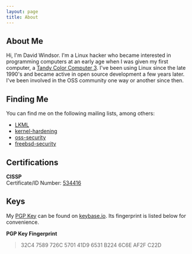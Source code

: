 ```yaml
---
layout: page
title: About
---
```


## About Me

Hi, I'm David Windsor.  I'm a Linux hacker who became interested in
programming computers at an early age when I was given my first computer, a
[Tandy Color Computer 3](http://www.old-computers.com/museum/computer.asp?c=109).  I've been using Linux since the late 1990's and became active in open source development a few years later.  I've been involved in the OSS community one way or another since then.    


## Finding Me  
You can find me on the following mailing lists, among others:

 * [LKML](https://lkml.org)  
 * [kernel-hardening](http://www.openwall.com/lists/kernel-hardening/)  
 * [oss-security](http://www.openwall.com/lists/oss-security/)  
 * [freebsd-security](https://lists.freebsd.org/pipermail/freebsd-security/)  


## Certifications  
**CISSP**  
Certificate/ID Number: [534416](https://webportal.isc2.org/custom/certificationverification.aspx)  


## Keys

My [PGP Key](https://keybase.io/dwindsor/key.asc) can be found on
[keybase.io](https://keybase.io/dwindsor). Its fingerprint is listed below for
convenience.

**PGP Key Fingerprint**  
> 32C4 7589 726C 5701 41D9 6531 B224 6C6E AF2F C22D
